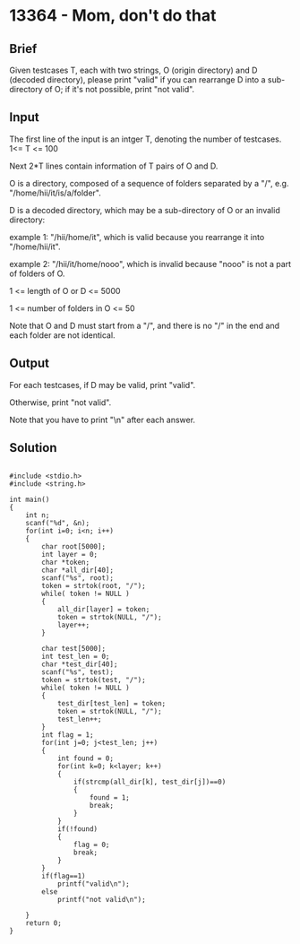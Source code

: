 # 13364 - Mom, don't do that

## Brief
Given testcases T, each with two strings, O (origin directory) and D (decoded directory), please print "valid" if you can rearrange D into a sub-directory of O; if it's not possible, print "not valid".

## Input
The first line of the input is an intger T, denoting the number of testcases. 1<= T <= 100

Next 2*T lines contain information of T pairs of O and D.

O is a directory, composed of a sequence of folders separated by a "/", e.g. "/home/hii/it/is/a/folder".

D is a decoded directory, which may be a sub-directory of O or an invalid directory:

example 1: "/hii/home/it", which is valid because you rearrange it into "/home/hii/it".

example 2: "/hii/it/home/nooo", which is invalid because "nooo" is not a part of folders of O.

1 <= length of O or D <= 5000

1 <= number of folders in O <= 50

Note that O and D must start from a "/", and there is no "/" in the end and each folder are not identical.

## Output
For each testcases, if D may be valid, print "valid".

Otherwise, print "not valid".

Note that you have to print "\n" after each answer.

## Solution
```c=

#include <stdio.h>
#include <string.h>

int main()
{
    int n;
    scanf("%d", &n);
    for(int i=0; i<n; i++)
    {
        char root[5000];
        int layer = 0;
        char *token;
        char *all_dir[40];
        scanf("%s", root);
        token = strtok(root, "/");
        while( token != NULL )
        {
            all_dir[layer] = token;
            token = strtok(NULL, "/");
            layer++;
        }
        
        char test[5000];
        int test_len = 0;
        char *test_dir[40];
        scanf("%s", test);
        token = strtok(test, "/");
        while( token != NULL )
        {
            test_dir[test_len] = token;
            token = strtok(NULL, "/");
            test_len++;
        }
        int flag = 1;
        for(int j=0; j<test_len; j++)
        {
            int found = 0;
            for(int k=0; k<layer; k++)
            {
                if(strcmp(all_dir[k], test_dir[j])==0)
                {
                    found = 1;
                    break;
                }
            }
            if(!found)
            {
                flag = 0;
                break;
            }
        }
        if(flag==1)
            printf("valid\n");
        else
            printf("not valid\n");
        
    }
    return 0;
}
```